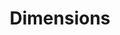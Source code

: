 ---
bigquery: https://console.cloud.google.com/bigquery?p=covid-19-dimensions-ai&page=table&d=data&t=publications
contributors: Digital Science, https://www.digital-science.com/
cost: Free for personal, non-commercial use.
description: Dimensions contains more than 100 million publications, ranging from
  articles published in scholarly journals, books and book chapters, to preprints
  and conference proceedings. All publications are contextualized with linked data
  sets, funding, publications, patents, clinical trials, and policy documents. You
  can also view associated categories, funders, institutions, and researcher profiles.
documentation: https://docs.dimensions.ai/bigquery/index.html
last_edit: 04/09/2022, 09:30:17
location: https://www.dimensions.ai/products/free/
maintained_by: Digital Science, https://www.digital-science.com/
schema_fields:
- id
- acronym
- research_org_countries
- gender
- associated_publication_doi
- volume
- funding_amount
- expiration_date
- legal_status
- issue
- repository_id
- resulting_publication_ids
- start_year
- reference_ids
- funding_usd
- linkout
- citations
- open_access_categories_v2
- research_org_city_names
- funder_org
- original_assignee
- journal_lists
- kind
- grant_number
- isbn
- pmid
- associated_grant_ids
- registry
- repository_url
- funding_cad
- funder_org_cities
- category_for
- associated_publication_pmid
- foa_number
- publication_ids
- funding_currency
- category_icrp_ct
- publication_year
- active_years
- parent_id
- acknowledgements
- end_date
- investigators
- funding_eur
- publication_date
- family_count
- concepts
- doi
- date_inserted
- patent_ids
- citations_count
- expiration_year
- funding_cny
- assignee_orgs
- journal
- date_imported_gbq
- funding_gbp
- cpc
- funding_chf
- established
- status
- proceedings_title
- funder_org_acronyms
- end_year
- original_title
- subtitles
- wikipedia_url
- external_ids
- email_address
- legal_events
- license
- type
- current_assignee
- research_org_state_names
- book_series_title
- repository_name
- created_date
- types
- priority_date
- name
- application_number
- aliases
- research_org_country_names
- embargo_date
- conference
- date_print
- description
- research_org_state_codes
- ipcr
- funder_org_countries
- language
- category_rcdc
- links
- family_members_ids
- cited_by_ids
- category_hra
- altmetrics
- inventor_names
- funding_nzd
- publisher
- mesh_terms
- jurisdiction
- abstract
- relationships
- year
- authors
- current_assignee_countries
- arxiv_id
- metrics
- filing_year
- citation_string
- start_date
- priority_year
- clinical_trial_ids
- resulting_publication_doi
- interventions
- granted_year
- original_abstract
- date_online
- source_id
- pages
- assignee_countries
- granted_date
- original_assignee_countries
- research_org_cities
- associated_publication_id
- phase
- funder_countries
- funder_org_state_codes
- filing_status
- date
- organisation_details
- category_icrp_cso
- labels
- editors
- original_assignee_orgs
- title
- funding_jpy
- funding_details
- filing_date
- family_id
- open_access_categories
- funding_aud
- conditions
- supporting_grant_ids
- category_sdg
- categories
- acronyms
- current_assignee_orgs
- book_title
- category_hrcs_hc
- researcher_ids
- date_normal
- pmcid
- category_hrcs_rac
- address
- funder_orgs
- category_bra
- category_uoa
- research_orgs
- mesh_headings
- date_modified
- eisbn
- associated_publication_arxiv_id
- brief_title
shortname: dimensions
tags:
- scholarly literature
- patents
- funding
- clinical trials
- academic profiles
terms_of_use: 'Use of both the Dimensions COVID-19 dataset and full Dimensions dataset
  are subject to the Dimensions Terms of use: https://www.dimensions.ai/policies-terms-legal '
title: Dimensions
uuid: dcff88bd-fe6b-4fdb-8159-809bf9d7bc1c
---